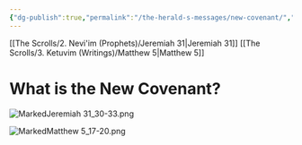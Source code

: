 ```yaml
---
{"dg-publish":true,"permalink":"/the-herald-s-messages/new-covenant/","tags":["#Jeremiah31","#Matthew5","#TheHeraldsMessages","#SnipJeremiah31_30-33","#SnipMatthew5_17-20"]}
---
```


[[The Scrolls/2. Nevi'im (Prophets)/Jeremiah 31\|Jeremiah 31]]
[[The Scrolls/3. Ketuvim (Writings)/Matthew 5\|Matthew 5]]

# What is the New Covenant?

![MarkedJeremiah 31_30-33.png](/img/user/Assets/attachments/MarkedJeremiah%2031_30-33.png)

![MarkedMatthew 5_17-20.png](/img/user/Assets/attachments/MarkedMatthew%205_17-20.png)